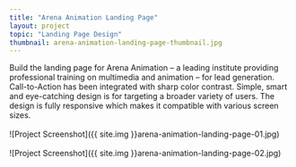 ```yaml
---
title: "Arena Animation Landing Page"
layout: project
topic: "Landing Page Design"
thumbnail: arena-animation-landing-page-thumbnail.jpg
---
```

Build the landing page for Arena Animation – a leading institute providing professional training on multimedia and animation – for lead generation. Call-to-Action has been integrated with sharp color contrast. Simple, smart and eye-catching design is for targeting a broader variety of users. The design is fully responsive which makes it compatible with various screen sizes.
<br><br>
![Project Screenshot]({{ site.img }}arena-animation-landing-page-01.jpg)
<br><br>
![Project Screenshot]({{ site.img }}arena-animation-landing-page-02.jpg)
